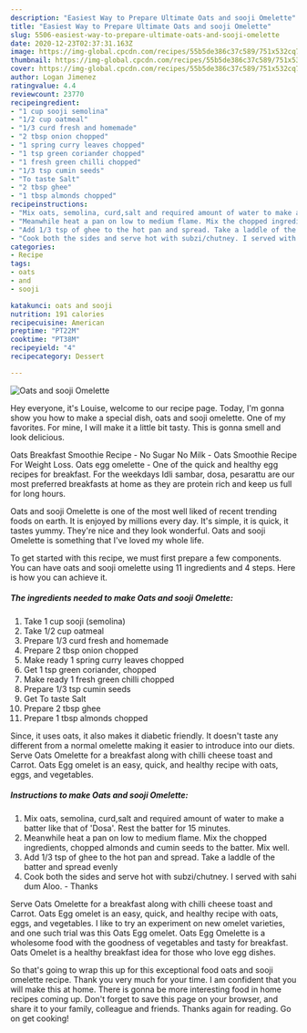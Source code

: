```yaml
---
description: "Easiest Way to Prepare Ultimate Oats and sooji Omelette"
title: "Easiest Way to Prepare Ultimate Oats and sooji Omelette"
slug: 5506-easiest-way-to-prepare-ultimate-oats-and-sooji-omelette
date: 2020-12-23T02:37:31.163Z
image: https://img-global.cpcdn.com/recipes/55b5de386c37c589/751x532cq70/oats-and-sooji-omelette-recipe-main-photo.jpg
thumbnail: https://img-global.cpcdn.com/recipes/55b5de386c37c589/751x532cq70/oats-and-sooji-omelette-recipe-main-photo.jpg
cover: https://img-global.cpcdn.com/recipes/55b5de386c37c589/751x532cq70/oats-and-sooji-omelette-recipe-main-photo.jpg
author: Logan Jimenez
ratingvalue: 4.4
reviewcount: 23770
recipeingredient:
- "1 cup sooji semolina"
- "1/2 cup oatmeal"
- "1/3 curd fresh and homemade"
- "2 tbsp onion chopped"
- "1 spring curry leaves chopped"
- "1 tsp green coriander chopped"
- "1 fresh green chilli chopped"
- "1/3 tsp cumin seeds"
- "To taste Salt"
- "2 tbsp ghee"
- "1 tbsp almonds chopped"
recipeinstructions:
- "Mix oats, semolina, curd,salt and required amount of water to make a batter like that of &#39;Dosa&#39;. Rest the batter for 15 minutes."
- "Meanwhile heat a pan on low to medium flame. Mix the chopped ingredients, chopped almonds and cumin seeds to the batter. Mix well."
- "Add 1/3 tsp of ghee to the hot pan and spread. Take a laddle of the batter and spread evenly"
- "Cook both the sides and serve hot with subzi/chutney. I served with sahi dum Aloo. Thanks"
categories:
- Recipe
tags:
- oats
- and
- sooji

katakunci: oats and sooji 
nutrition: 191 calories
recipecuisine: American
preptime: "PT22M"
cooktime: "PT38M"
recipeyield: "4"
recipecategory: Dessert

---
```



![Oats and sooji Omelette](https://img-global.cpcdn.com/recipes/55b5de386c37c589/751x532cq70/oats-and-sooji-omelette-recipe-main-photo.jpg)

Hey everyone, it's Louise, welcome to our recipe page. Today, I'm gonna show you how to make a special dish, oats and sooji omelette. One of my favorites. For mine, I will make it a little bit tasty. This is gonna smell and look delicious.

Oats Breakfast Smoothie Recipe - No Sugar No Milk - Oats Smoothie Recipe For Weight Loss. Oats egg omelette - One of the quick and healthy egg recipes for breakfast. For the weekdays Idli sambar, dosa, pesarattu are our most preferred breakfasts at home as they are protein rich and keep us full for long hours.

Oats and sooji Omelette is one of the most well liked of recent trending foods on earth. It is enjoyed by millions every day. It's simple, it is quick, it tastes yummy. They're nice and they look wonderful. Oats and sooji Omelette is something that I've loved my whole life.


To get started with this recipe, we must first prepare a few components. You can have oats and sooji omelette using 11 ingredients and 4 steps. Here is how you can achieve it.

<!--inarticleads1-->

##### The ingredients needed to make Oats and sooji Omelette:

1. Take 1 cup sooji (semolina)
1. Take 1/2 cup oatmeal
1. Prepare 1/3 curd fresh and homemade
1. Prepare 2 tbsp onion chopped
1. Make ready 1 spring curry leaves chopped
1. Get 1 tsp green coriander, chopped
1. Make ready 1 fresh green chilli chopped
1. Prepare 1/3 tsp cumin seeds
1. Get To taste Salt
1. Prepare 2 tbsp ghee
1. Prepare 1 tbsp almonds chopped


Since, it uses oats, it also makes it diabetic friendly. It doesn&#39;t taste any different from a normal omelette making it easier to introduce into our diets. Serve Oats Omelette for a breakfast along with chilli cheese toast and Carrot. Oats Egg omelet is an easy, quick, and healthy recipe with oats, eggs, and vegetables. 

<!--inarticleads2-->

##### Instructions to make Oats and sooji Omelette:

1. Mix oats, semolina, curd,salt and required amount of water to make a batter like that of &#39;Dosa&#39;. Rest the batter for 15 minutes.
1. Meanwhile heat a pan on low to medium flame. Mix the chopped ingredients, chopped almonds and cumin seeds to the batter. Mix well.
1. Add 1/3 tsp of ghee to the hot pan and spread. Take a laddle of the batter and spread evenly
1. Cook both the sides and serve hot with subzi/chutney. I served with sahi dum Aloo. - Thanks


Serve Oats Omelette for a breakfast along with chilli cheese toast and Carrot. Oats Egg omelet is an easy, quick, and healthy recipe with oats, eggs, and vegetables. I like to try an experiment on new omelet varieties, and one such trial was this Oats Egg omelet. Oats Egg Omelette is a wholesome food with the goodness of vegetables and tasty for breakfast. Oats Omelet is a healthy breakfast idea for those who love egg dishes. 

So that's going to wrap this up for this exceptional food oats and sooji omelette recipe. Thank you very much for your time. I am confident that you will make this at home. There is gonna be more interesting food in home recipes coming up. Don't forget to save this page on your browser, and share it to your family, colleague and friends. Thanks again for reading. Go on get cooking!
